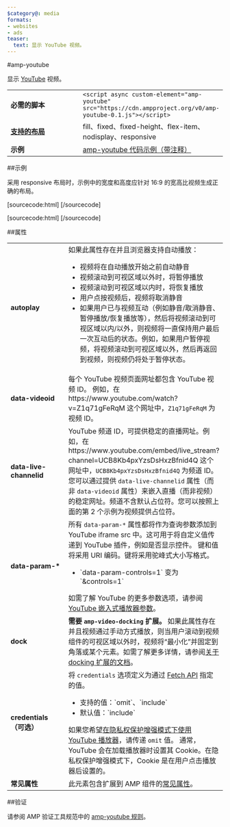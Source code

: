 ```yaml
---
$category@: media
formats:
- websites
- ads
teaser:
  text: 显示 YouTube 视频。
---
```



<!--- Reformatted by Reftar! for AMP (go/reftar) on 2019-06-13 -->
<!---
       Copyright 2016 The AMP HTML Authors. All Rights Reserved.

       Licensed under the Apache License, Version 2.0 (the "License");
     you may not use this file except in compliance with the License.
     You may obtain a copy of the License at

     http://www.apache.org/licenses/LICENSE-2.0

     Unless required by applicable law or agreed to in writing, software
     distributed under the License is distributed on an "AS-IS" BASIS,
     WITHOUT WARRANTIES OR CONDITIONS OF ANY KIND, either express or implied.
     See the License for the specific language governing permissions and
     limitations under the License.
-->

#amp-youtube

显示 [YouTube](https://www.youtube.com/) 视频。

<table>
  <tr>
    <td width="40%"><strong>必需的脚本</strong></td>
    <td><code>&lt;script async custom-element="amp-youtube" src="https://cdn.ampproject.org/v0/amp-youtube-0.1.js">&lt;/script></code></td>
  </tr>
  <tr>
    <td class="col-fourty"><strong><a href="https://www.ampproject.org/docs/guides/responsive/control_layout.html">支持的布局</a></strong></td>
    <td>fill、fixed、fixed-height、flex-item、nodisplay、responsive</td>
  </tr>
  <tr>
    <td width="40%"><strong>示例</strong></td>
    <td><a href="https://ampbyexample.com/components/amp-youtube/">amp-youtube 代码示例（带注释）</a></td>
  </tr>
</table>

##示例

采用 responsive 布局时，示例中的宽度和高度应针对 16:9 的宽高比视频生成正确的布局。

[sourcecode:html]
<amp-youtube
    data-videoid="mGENRKrdoGY"
    layout="responsive"
    width="480" height="270"></amp-youtube>
  [/sourcecode]

  [sourcecode:html]
  <amp-youtube
      id="myLiveChannel"
      data-live-channelid="UCB8Kb4pxYzsDsHxzBfnid4Q"
      width="358"
      height="204"
      layout="responsive">
    <amp-img
      src="https://i.ytimg.com/vi/Wm1fWz-7nLQ/hqdefault_live.jpg"
      placeholder
      layout="fill"
      />
  </amp-youtube>
  [/sourcecode]

##属性

<table>
  <tr>
    <td width="40%"><strong>autoplay</strong></td>
    <td>如果此属性存在并且浏览器支持自动播放：
      <ul>
        <li>视频将在自动播放开始之前自动静音</li>
        <li>视频滚动到可视区域以外时，将暂停播放</li>
        <li>视频滚动到可视区域以内时，将恢复播放</li>
        <li>用户点按视频后，视频将取消静音</li>
        <li>如果用户已与视频互动（例如静音/取消静音、暂停播放/恢复播放等），然后将视频滚动到可视区域以内/以外，则视频将一直保持用户最后一次互动后的状态。例如，如果用户暂停视频，将视频滚动到可视区域以外，然后再返回到视频，则视频仍将处于暂停状态。
        </li>
      </ul></td>
    </tr>
    <tr>
      <td width="40%"><strong>data-videoid</strong></td>
      <td>每个 YouTube 视频页面网址都包含 YouTube 视频 ID。
          例如，在 https://www.youtube.com/watch?v=Z1q71gFeRqM 这个网址中，<code>Z1q71gFeRqM</code> 为视频 ID。</td>
      </tr>
      <tr>
        <td width="40%"><strong>data-live-channelid</strong></td>
        <td>YouTube 频道 ID，可提供稳定的直播网址。例如，在 https://www.youtube.com/embed/live_stream?channel=UCB8Kb4pxYzsDsHxzBfnid4Q 这个网址中，<code>UCB8Kb4pxYzsDsHxzBfnid4Q</code> 为频道 ID。您可以通过提供 <code>data-live-channelid</code> 属性（而非 <code>data-videoid</code> 属性）来嵌入直播（而非视频）的稳定网址。频道不含默认占位符。您可以按照上面的第 2 个示例为视频提供占位符。</td>
      </tr>
      <tr>
        <td width="40%"><strong>data-param-*</strong></td>
        <td>所有 <code>data-param-*</code> 属性都将作为查询参数添加到 YouTube iframe src 中。这可用于将自定义值传递到 YouTube 插件，例如是否显示控件。
            键和值将采用 URI 编码。键将采用驼峰式大小写格式。
            <ul>
            <li>`data-param-controls=1` 变为 `&amp;controls=1`</li>
          </ul>
          如需了解 YouTube 的更多参数选项，请参阅 <a href="https://developers.google.com/youtube/player_parameters">YouTube 嵌入式播放器参数</a>。
        </td>
      </tr>
      <tr>
        <td width="40%"><strong>dock</strong></td>
        <td><strong>需要 <code>amp-video-docking</code> 扩展。</strong> 如果此属性存在并且视频通过手动方式播放，则当用户滚动到视频组件的可视区域以外时，视频将“最小化”并固定到角落或某个元素。如需了解更多详情，请参阅<a href="https://github.com/ampproject/amphtml/blob/master/extensions/amp-video-docking/amp-video-docking.md">关于 docking 扩展的文档</a>。</td>
      </tr>
      <tr>
        <td width="40%"><strong>credentials（可选）</strong></td>
        <td>将 <code>credentials</code> 选项定义为通过 <a href="https://fetch.spec.whatwg.org/">Fetch API</a> 指定的值。
          <ul>
            <li>支持的值：`omit`、`include`</li>
            <li>默认值：`include`</li>
          </ul>
          如果您希望<a href="http://www.google.com/support/youtube/bin/answer.py?answer=141046">在隐私权保护增强模式下使用 YouTube 播放器</a>，请传递 <code>omit</code> 值。
          通常，YouTube 会在加载播放器时设置其 Cookie。在隐私权保护增强模式下，Cookie 是在用户点击播放器后设置的。</td>
        </tr>
        <tr>
          <td width="40%"><strong>常见属性</strong></td>
          <td>此元素包含扩展到 AMP 组件的<a href="https://www.ampproject.org/docs/reference/common_attributes">常见属性</a>。</td>
        </tr>
      </table>

##验证

请参阅 AMP 验证工具规范中的 [amp-youtube 规则](https://github.com/ampproject/amphtml/blob/master/extensions/amp-youtube/validator-amp-youtube.protoascii)。
